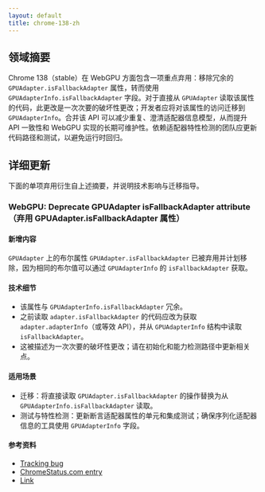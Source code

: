 ```yaml
---
layout: default
title: chrome-138-zh
---
```


## 领域摘要

Chrome 138（stable）在 WebGPU 方面包含一项重点弃用：移除冗余的 `GPUAdapter.isFallbackAdapter` 属性，转而使用 `GPUAdapterInfo.isFallbackAdapter` 字段。对于直接从 `GPUAdapter` 读取该属性的代码，此更改是一次次要的破坏性更改；开发者应将对该属性的访问迁移到 `GPUAdapterInfo`。合并该 API 可以减少重复、澄清适配器信息模型，从而提升 API 一致性和 WebGPU 实现的长期可维护性。依赖适配器特性检测的团队应更新代码路径和测试，以避免运行时回归。

## 详细更新

下面的单项弃用衍生自上述摘要，并说明技术影响与迁移指导。

### WebGPU: Deprecate GPUAdapter isFallbackAdapter attribute（弃用 GPUAdapter.isFallbackAdapter 属性）

#### 新增内容
`GPUAdapter` 上的布尔属性 `GPUAdapter.isFallbackAdapter` 已被弃用并计划移除，因为相同的布尔值可以通过 `GPUAdapterInfo` 的 `isFallbackAdapter` 获取。

#### 技术细节
- 该属性与 `GPUAdapterInfo.isFallbackAdapter` 冗余。
- 之前读取 `adapter.isFallbackAdapter` 的代码应改为获取 `adapter.adapterInfo`（或等效 API），并从 `GPUAdapterInfo` 结构中读取 `isFallbackAdapter`。
- 这被描述为一次次要的破坏性更改；请在初始化和能力检测路径中更新相关点。

#### 适用场景
- 迁移：将直接读取 `GPUAdapter.isFallbackAdapter` 的操作替换为从 `GPUAdapterInfo.isFallbackAdapter` 读取。
- 测试与特性检测：更新断言适配器属性的单元和集成测试；确保序列化适配器信息的工具使用 `GPUAdapterInfo` 字段。

#### 参考资料
- [Tracking bug](https://bugs.chromium.org/p/chromium/issues/detail?id=409259074)
- [ChromeStatus.com entry](https://chromestatus.com/feature/5125671816847360)
- [Link](https://gpuweb.github.io/gpuweb/#gpu-adapter)
